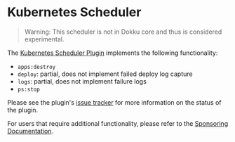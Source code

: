 # Kubernetes Scheduler

> Warning: This scheduler is not in Dokku core and thus is considered experimental.

The [Kubernetes Scheduler Plugin](https://github.com/dokku/dokku-scheduler-kubernetes) implements the following functionality:

- `apps:destroy`
- `deploy`: partial, does not implement failed deploy log capture
- `logs`: partial, does not implement failure logs
- `ps:stop`

Please see the plugin's [issue tracker](https://github.com/dokku/dokku-scheduler-kubernetes/issues) for more information on the status of the plugin.

For users that require additional functionality, please refer to the [Sponsoring Documentation](https://github.com/dokku/.github/blob/master/SPONSORING.md).
